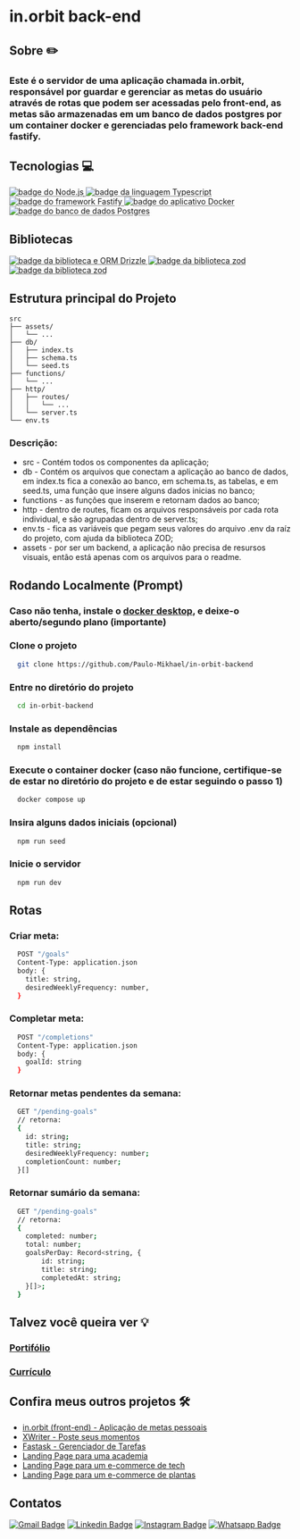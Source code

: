 # in.orbit back-end

## Sobre ✏️
### Este é o servidor de uma aplicação chamada in.orbit, responsável por guardar e gerenciar as metas do usuário através de rotas que podem ser acessadas pelo front-end, as metas são armazenadas em um banco de dados postgres por um container docker e gerenciadas pelo framework back-end fastify.

## Tecnologias 💻
<div>
  <abbr title="Node.js - Runtime Javascript" >
    <img src="https://img.shields.io/badge/Node.js-5FA04E.svg?style=for-the-badge&logo=nodedotjs&logoColor=white" alt="badge do Node.js" />
  </abbr>
  <abbr title="Typescript - Linguagem fortemente tipada" >
    <img src="https://img.shields.io/badge/TypeScript-3178C6.svg?style=for-the-badge&logo=TypeScript&logoColor=white" alt="badge da linguagem Typescript" />
  </abbr>
  <abbr title="Fastify - Framework back-end" >
    <img src="https://img.shields.io/badge/Fastify-000000.svg?style=for-the-badge&logo=Fastify&logoColor=white" alt="badge do framework Fastify" />
  </abbr>
  <abbr title="Docker - Serviço de containers" >
    <img src="https://img.shields.io/badge/Docker-2496ED.svg?style=for-the-badge&logo=Docker&logoColor=white" alt="badge do aplicativo Docker" />
  </abbr>
  <abbr title="Postgres - Banco de dados relacional" >
    <img src="https://img.shields.io/badge/PostgreSQL-4169E1.svg?style=for-the-badge&logo=PostgreSQL&logoColor=white" alt="badge do banco de dados Postgres" />
  </abbr>
</div>

## Bibliotecas
<div>
  <abbr title="Drizzle - ORM (Object-Relational Mapping), para manipular dados do banco" >
    <img src="https://img.shields.io/badge/Drizzle-C5F74F.svg?style=for-the-badge&logo=Drizzle&logoColor=black" alt="badge da biblioteca e ORM Drizzle" />
  </abbr>
  <abbr title="ZOD - Validação de dados" >
    <img src="https://img.shields.io/badge/Zod-3E67B1.svg?style=for-the-badge&logo=Zod&logoColor=white" alt="badge da biblioteca zod" />
  </abbr>
  <abbr title="Biome - Formatação de código automática" >
    <img src="https://img.shields.io/badge/Biome-60A5FA.svg?style=for-the-badge&logo=Biome&logoColor=white" alt="badge da biblioteca zod" />
  </abbr>
</div>

## Estrutura principal do Projeto
```plaintext
src
├── assets/
│   └── ...
├── db/
│   ├── index.ts
│   ├── schema.ts
│   └── seed.ts
├── functions/
│   └── ...
├── http/
│   ├── routes/
│   │   └── ...
│   └── server.ts
└── env.ts
```
### Descrição:
- src - Contém todos os componentes da aplicação;
- db - Contém os arquivos que conectam a aplicação ao banco de dados, em index.ts fica a conexão ao banco, em schema.ts, as tabelas, e em seed.ts, uma função que insere alguns dados inicias no banco;
- functions - as funções que inserem e retornam dados ao banco;
- http - dentro de routes, ficam os arquivos responsáveis por cada rota individual, e são agrupadas dentro de server.ts;
- env.ts - fica as variáveis que pegam seus valores do arquivo .env da raíz do projeto, com ajuda da biblioteca ZOD;
- assets - por ser um backend, a aplicação não precisa de resursos visuais, então está apenas com os arquivos para o readme.

## Rodando Localmente (Prompt)
### Caso não tenha, instale o [docker desktop](https://www.docker.com/products/docker-desktop/), e deixe-o aberto/segundo plano (importante)
### Clone o projeto
```bash
  git clone https://github.com/Paulo-Mikhael/in-orbit-backend
```
### Entre no diretório do projeto
```bash
  cd in-orbit-backend
```
### Instale as dependências
```bash
  npm install
```
### Execute o container docker (caso não funcione, certifique-se de estar no diretório do projeto e de estar seguindo o passo 1)
```bash
  docker compose up
```
### Insira alguns dados iniciais (opcional)
```bash
  npm run seed
```
### Inicie o servidor
```bash
  npm run dev
```

## Rotas
### Criar meta:
```bash
  POST "/goals"
  Content-Type: application.json
  body: {
    title: string,
    desiredWeeklyFrequency: number,
  }
```
### Completar meta:
```bash
  POST "/completions"
  Content-Type: application.json
  body: {
    goalId: string
  }
```
### Retornar metas pendentes da semana:
```bash
  GET "/pending-goals"
  // retorna:
  {
    id: string;
    title: string;
    desiredWeeklyFrequency: number;
    completionCount: number;
  }[]
```
### Retornar sumário da semana:
```bash
  GET "/pending-goals"
  // retorna:
  {
    completed: number;
    total: number;
    goalsPerDay: Record<string, {
        id: string;
        title: string;
        completedAt: string;
    }[]>;
  }
```

## Talvez você queira ver 💡
  ### [Portifólio](https://portifolio-react-three.vercel.app/)
  ### [Currículo](https://docs.google.com/document/d/1xhimUtV6EM7c1GtwBwAHsIonX1HjoLSi/edit)

## Confira meus outros projetos 🛠️
  - [in.orbit (front-end) - Aplicação de metas pessoais](https://github.com/Paulo-Mikhael/in-orbit-frontend?tab=readme-ov-file#readme)
  - [XWriter - Poste seus momentos](https://github.com/Paulo-Mikhael/XWriter?tab=readme-ov-file#readme)
  - [Fastask - Gerenciador de Tarefas](https://github.com/Paulo-Mikhael/fastask?tab=readme-ov-file#readme)
  - [Landing Page para uma academia](https://github.com/Paulo-Mikhael/academia-landing-page?tab=readme-ov-file#readme)
  - [Landing Page para um e-commerce de tech](https://github.com/Paulo-Mikhael/phlox?tab=readme-ov-file#readme)
  - [Landing Page para um e-commerce de plantas](https://github.com/Paulo-Mikhael/casa-verde?tab=readme-ov-file#readme)

## Contatos
  [![Gmail Badge](https://img.shields.io/badge/Gmail-EA4335.svg?style=for-the-badge&logo=Gmail&logoColor=white)](https://portifolio-react-three.vercel.app/contacts)
  [![Linkedin Badge](https://img.shields.io/badge/LinkedIn-0A66C2.svg?style=for-the-badge&logo=LinkedIn&logoColor=white)](https://www.linkedin.com/in/paulo-miguel-4b706022b/)
  [![Instagram Badge](https://img.shields.io/badge/Instagram-E4405F.svg?style=for-the-badge&logo=Instagram&logoColor=white)](https://www.instagram.com/pa__miguel?igsh=MWxoYzdqNGluZWcyaA%3D%3D)
  [![Whatsapp Badge](https://img.shields.io/badge/WhatsApp-25D366.svg?style=for-the-badge&logo=WhatsApp&logoColor=white)](https://api.whatsapp.com/send/?phone=5592992813253&text=Ol%C3%A1%21+Gostaria+de+fazer+uma+oferta...&type=phone_number&app_absent=0)